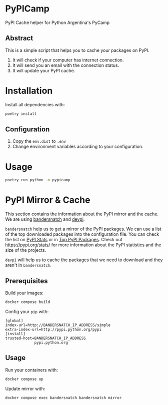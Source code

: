 # PyPICamp

PyPI Cache helper for Python Argentina's PyCamp

## Abstract

This is a simple script that helps you to cache your packages on PyPI.

1. It will check if your computer has internet connection.
2. It will send you an email with the connection status.
3. It will update your PyPI cache.

# Installation

Install all dependencies with:

```bash
poetry install
```

## Configuration

1. Copy the `env.dist` to `.env`
2. Change environment variables according to your configuration.

# Usage

```bash
poetry run python -m pypicamp
```

# PyPI Mirror & Cache

This section contains the information about the PyPI mirror and the cache.
We are using [bandersnatch](https://bandersnatch.readthedocs.io/en/latest/index.html)
and [devpi]().

`bandersnatch` help us to get a mirror of the PyPI packages. We can use a list of the
top downloaded packages into the configuration file. You can check the list on 
[PyPI Stats](https://pypistats.org/top) or in [Top PyPI Packages](https://hugovk.github.io/top-pypi-packages/).
Check out https://pypi.org/stats/ for more information about the PyPI statistics and the
size of the projects.

`devpi` will help us to cache the packages that we need to download and they aren't in
`bandersnatch`.

## Prerequisites

Build your images:

```bash
docker compose build
```

Config your `pip` with:

```
[global]
index-url=http://BANDERSNATCH_IP_ADDRESS/simple
extra-index-url=http://pypi.python.org/pypi
[install]
trusted-host=BANDERSNATCH_IP_ADDRESS
             pypi.python.org
```


## Usage

Run your containers with:

```bash
docker compose up
```

Update mirror with:

```bash
docker compose exec bandersnatch bandersnatch mirror
```

